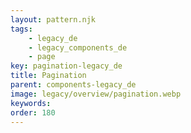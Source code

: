 ```yaml
---
layout: pattern.njk
tags: 
    - legacy_de
    - legacy_components_de
    - page
key: pagination-legacy_de
title: Pagination
parent: components-legacy_de
image: legacy/overview/pagination.webp
keywords: 
order: 180
---
```


